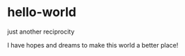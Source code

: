 # hello-world
just another reciprocity 

I have hopes and dreams to make this world a better place! 
